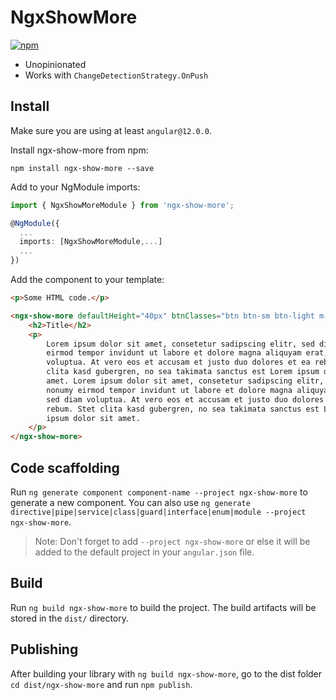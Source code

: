 # NgxShowMore

[![npm](https://img.shields.io/npm/v/ngx-show-more/latest.svg)](https://www.npmjs.com/package/ngx-show-more)

-   Unopinionated
-   Works with `ChangeDetectionStrategy.OnPush`

## Install

Make sure you are using at least `angular@12.0.0`.

Install ngx-show-more from npm:

```
npm install ngx-show-more --save
```

Add to your NgModule imports:

```ts
import { NgxShowMoreModule } from 'ngx-show-more';

@NgModule({
  ...
  imports: [NgxShowMoreModule,...]
  ...
})
```

Add the component to your template:

```html
<p>Some HTML code.</p>

<ngx-show-more defaultHeight="40px" btnClasses="btn btn-sm btn-light m-1">
    <h2>Title</h2>
    <p>
        Lorem ipsum dolor sit amet, consetetur sadipscing elitr, sed diam nonumy
        eirmod tempor invidunt ut labore et dolore magna aliquyam erat, sed diam
        voluptua. At vero eos et accusam et justo duo dolores et ea rebum. Stet
        clita kasd gubergren, no sea takimata sanctus est Lorem ipsum dolor sit
        amet. Lorem ipsum dolor sit amet, consetetur sadipscing elitr, sed diam
        nonumy eirmod tempor invidunt ut labore et dolore magna aliquyam erat,
        sed diam voluptua. At vero eos et accusam et justo duo dolores et ea
        rebum. Stet clita kasd gubergren, no sea takimata sanctus est Lorem
        ipsum dolor sit amet.
    </p>
</ngx-show-more>
```

## Code scaffolding

Run `ng generate component component-name --project ngx-show-more` to generate a new component. You can also use `ng generate directive|pipe|service|class|guard|interface|enum|module --project ngx-show-more`.

> Note: Don't forget to add `--project ngx-show-more` or else it will be added to the default project in your `angular.json` file.

## Build

Run `ng build ngx-show-more` to build the project. The build artifacts will be stored in the `dist/` directory.

## Publishing

After building your library with `ng build ngx-show-more`, go to the dist folder `cd dist/ngx-show-more` and run `npm publish`.
